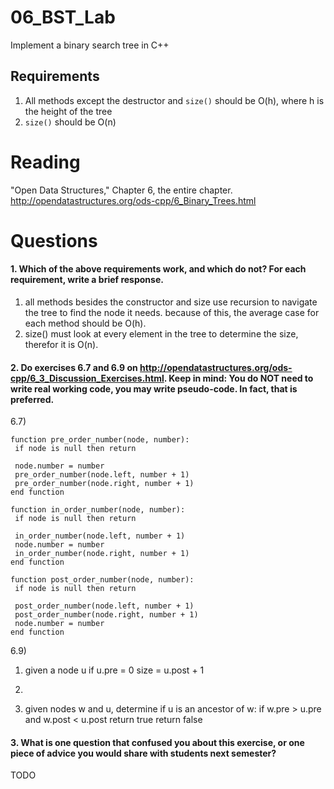 06_BST_Lab
==============

Implement a binary search tree in C++

Requirements
------------

1. All methods except the destructor and `size()` should be O(h), where h is the height of the tree
2. `size()` should be O(n)

Reading
=======
"Open Data Structures," Chapter 6, the entire chapter. http://opendatastructures.org/ods-cpp/6_Binary_Trees.html

Questions
=========

#### 1. Which of the above requirements work, and which do not? For each requirement, write a brief response.

1. all methods besides the constructor and size use recursion to navigate the tree to find the node it needs.  because of this, the average case for each method should be O(h).
2. size() must look at every element in the tree to determine the size, therefor it is O(n).

#### 2. Do exercises 6.7 and 6.9 on http://opendatastructures.org/ods-cpp/6_3_Discussion_Exercises.html. Keep in mind: You do NOT need to write real working code, you may write pseudo-code. In fact, that is preferred.

6.7)

	function pre_order_number(node, number):
	 if node is null then return

	 node.number = number
	 pre_order_number(node.left, number + 1)
	 pre_order_number(node.right, number + 1)
	end function
	 
	function in_order_number(node, number):
	 if node is null then return

	 in_order_number(node.left, number + 1)
	 node.number = number
	 in_order_number(node.right, number + 1)
	end function

	function post_order_number(node, number):
	 if node is null then return

	 post_order_number(node.left, number + 1)
	 post_order_number(node.right, number + 1)
	 node.number = number
	end function

6.9)

1)
	given a node u
		if u.pre = 0
			size = u.post + 1
		
			

2)
	
3)
	given nodes w and u, determine if u is an ancestor of w:
	 if w.pre > u.pre and w.post < u.post
	  return true
	 return false

#### 3. What is one question that confused you about this exercise, or one piece of advice you would share with students next semester?

TODO
